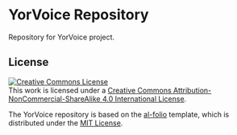 # YorVoice Repository

Repository for YorVoice project. 

## License

<a rel="license" href="http://creativecommons.org/licenses/by-nc-sa/4.0/"><img alt="Creative Commons License" style="border-width:0" src="https://i.creativecommons.org/l/by-nc-sa/4.0/88x31.png" /></a><br />This work is licensed under a <a rel="license" href="http://creativecommons.org/licenses/by-nc-sa/4.0/">Creative Commons Attribution-NonCommercial-ShareAlike 4.0 International License</a>.

The YorVoice repository is based on the [al-folio](https://github.com/alshedivat/al-folio) template, which is distributed under the [MIT License](https://github.com/alshedivat/al-folio/blob/master/LICENSE).
